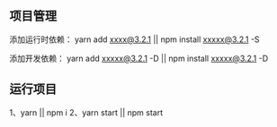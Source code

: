 ## 项目管理
  添加运行时依赖：
    yarn add xxxx@3.2.1 || npm install xxxxx@3.2.1 -S

  添加开发依赖：
    yarn add xxxxx@3.2.1 -D || npm install xxxxx@3.2.1 -D


## 运行项目
  1、yarn || npm i 
  2、yarn start || npm start
